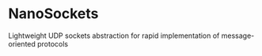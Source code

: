 # NanoSockets
Lightweight UDP sockets abstraction for rapid implementation of message-oriented protocols 
